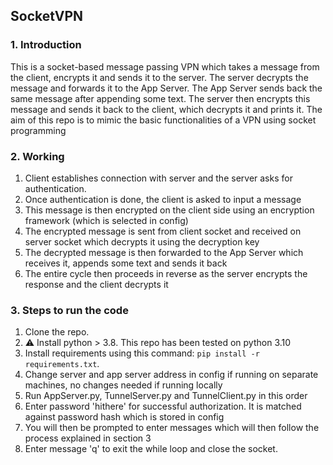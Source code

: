 ## SocketVPN

### 1. Introduction

This is a socket-based message passing VPN which takes a message from the client, encrypts it and sends it to the server.
The server decrypts the message and forwards it to the App Server. The App Server sends back the same message after 
appending some text. The server then encrypts this message and sends it back to the client, which decrypts it and
prints it. The aim of this repo is to mimic the basic functionalities of a VPN using socket programming

### 2. Working

1. Client establishes connection with server and the server asks for authentication.
2. Once authentication is done, the client is asked to input a message
3. This message is then encrypted on the client side using an encryption framework (which is selected in config)
4. The encrypted message is sent from client socket and received on server socket which decrypts it using the decryption key
5. The decrypted message is then forwarded to the App Server which receives it, appends some text and sends it back
6. The entire cycle then proceeds in reverse as the server encrypts the response and the client decrypts it

### 3. Steps to run the code
1. Clone the repo.
2. :warning: Install python > 3.8. This repo has been tested on python 3.10
3. Install requirements using this command: `pip install -r requirements.txt`.
4. Change server and app server address in config if running on separate machines, no changes needed if running locally
5. Run AppServer.py, TunnelServer.py and TunnelClient.py in this order
6. Enter password 'hithere' for successful authorization. It is matched against password hash which is stored in config
7. You will then be prompted to enter messages which will then follow the process explained in section 3
8. Enter message 'q' to exit the while loop and close the socket.

 
